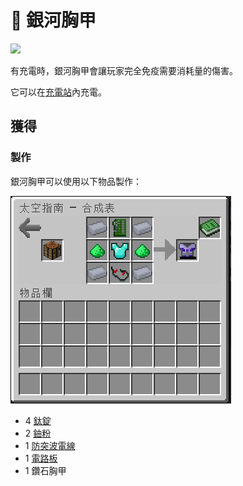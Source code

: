 # 👘 銀河胸甲

![](https://camo.githubusercontent.com/d04db2c71e7d7edf43e6f4ad75b6c72f538a7148ca4ca1d9ba4d57d7d45254a2/68747470733a2f2f692e696d6775722e636f6d2f5176544f4f56562e706e67)

有充電時，銀河胸甲會讓玩家完全免疫需要消耗量的傷害。

它可以在[充電站](Charging-Station.md)內充電。

## 獲得

### 製作

銀河胸甲可以使用以下物品製作：

![](<../.gitbook/assets/image (244) (1).png>)

* 4 [鈦錠](titanium-ingot.md)
* 2 [鈾粉](uranium-dust.md)
* 1 [防突波電線](Surge-Proof-Wire.md)
* 1 [電路板](Circuit-Board.md)
* 1 鑽石胸甲
